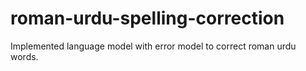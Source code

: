 # roman-urdu-spelling-correction
Implemented language model with error model to correct roman urdu words. 
